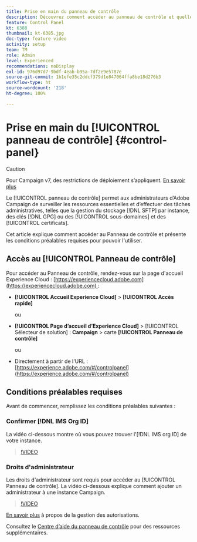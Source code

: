 ```yaml
---
title: Prise en main du panneau de contrôle
description: Découvrez comment accéder au panneau de contrôle et quelles sont les conditions préalables requises pour pouvoir l’utiliser.
feature: Control Panel
kt: 6388
thumbnail: kt-6385.jpg
doc-type: feature video
activity: setup
team: TM
role: Admin
level: Experienced
recommendations: noDisplay
exl-id: 976d97d7-9bdf-4eab-b95a-7df2e9e5787e
source-git-commit: 1b1efe35c2ddcf379d1e847064ffa8be18d276b3
workflow-type: ht
source-wordcount: '218'
ht-degree: 100%

---
```


# Prise en main du [!UICONTROL panneau de contrôle] {#control-panel}

>[!CAUTION]
> Pour Campaign v7, des restrictions de déploiement s’appliquent. [En savoir plus](https://experienceleague.adobe.com/docs/control-panel/using/faq.html?lang=fr#v7-restrictions/fr)

Le [!UICONTROL panneau de contrôle] permet aux administrateurs d’Adobe Campaign de surveiller les ressources essentielles et d’effectuer des tâches administratives, telles que la gestion du stockage [!DNL SFTP] par instance, des clés [!DNL GPG] ou des [!UICONTROL sous-domaines] et des [!UICONTROL certificats].

Cet article explique comment accéder au Panneau de contrôle et présente les conditions préalables requises pour pouvoir l&#39;utiliser.

## Accès au [!UICONTROL Panneau de contrôle]

Pour accéder au Panneau de contrôle, rendez-vous sur la page d&#39;accueil Experience Cloud : [https://experiencecloud.adobe.com](https://experiencecloud.adobe.com) :

* **[!UICONTROL Accueil Experience Cloud]** > **[!UICONTROL Accès rapide]**

   ou
* **[!UICONTROL Page d’accueil d’Experience Cloud]** > [!UICONTROL Sélecteur de solution] : **Campaign** > carte **[!UICONTROL Panneau de contrôle]**

   ou

* Directement à partir de l&#39;URL : [https://experience.adobe.com/#/controlpanel](https://experience.adobe.com/#/controlpanel)

## Conditions préalables requises

Avant de commencer, remplissez les conditions préalables suivantes :

### Confirmer [!DNL IMS Org ID]

La vidéo ci-dessous montre où vous pouvez trouver l&#39;[!DNL IMS org ID] de votre instance.

>[!VIDEO](https://video.tv.adobe.com/v/27183?quality=12&learn=0n)

### Droits d&#39;administrateur

Les droits d&#39;administrateur sont requis pour accéder au [!UICONTROL Panneau de contrôle].
La vidéo ci-dessous explique comment ajouter un administrateur à une instance Campaign.

>[!VIDEO](https://video.tv.adobe.com/v/27147?quality=12&learn=0n)

[En savoir plus](https://experienceleague.adobe.com/docs/control-panel/using/discover-control-panel/managing-permissions.html?lang=fr#discover-control-panel) à propos de la gestion des autorisations.

Consultez le [Centre d’aide du panneau de contrôle](https://experienceleague.adobe.com/docs/control-panel/using/control-panel-home.html?lang=fr) pour des ressources supplémentaires.
